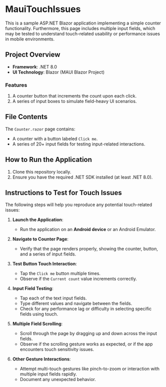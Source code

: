 ﻿# MauiTouchIssues

This is a sample ASP.NET Blazor application implementing a simple counter functionality. Furthermore, this page includes multiple input fields, which may be tested to understand touch-related usability or performance issues in mobile environments.

## Project Overview

- **Framework**: .NET 8.0
- **UI Technology**: Blazor (MAUI Blazor Project)

### Features

1. A counter button that increments the count upon each click.
2. A series of input boxes to simulate field-heavy UI scenarios.

## File Contents

The `Counter.razor` page contains:
- A counter with a button labeled `Click me`.
- A series of 20+ input fields for testing input-related interactions.

## How to Run the Application

1. Clone this repository locally.
2. Ensure you have the required .NET SDK installed (at least .NET 8.0).

## Instructions to Test for Touch Issues

The following steps will help you reproduce any potential touch-related issues:

1. **Launch the Application**:
   - Run the application on an **Android device** or an Android Emulator.

2. **Navigate to Counter Page**:
   - Verify that the page renders properly, showing the counter, button, and a series of input fields.

3. **Test Button Touch Interaction**:
   - Tap the `Click me` button multiple times.
   - Observe if the `Current count` value increments correctly.

4. **Input Field Testing**:
   - Tap each of the text input fields.
   - Type different values and navigate between the fields.
   - Check for any performance lag or difficulty in selecting specific fields using touch.

5. **Multiple Field Scrolling**:
   - Scroll through the page by dragging up and down across the input fields.
   - Observe if the scrolling gesture works as expected, or if the app encounters touch sensitivity issues.

6. **Other Gesture Interactions**:
   - Attempt multi-touch gestures like pinch-to-zoom or interaction with multiple input fields rapidly.
   - Document any unexpected behavior.
